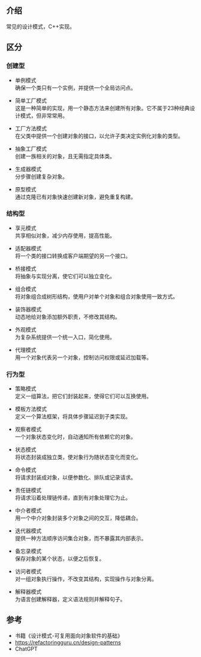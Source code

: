 ## 介绍

常见的设计模式，C++实现。

## 区分

### 创建型

- 单例模式  
  确保一个类只有一个实例，并提供一个全局访问点。

- 简单工厂模式  
  这是一种简单的实现，用一个静态方法来创建所有对象。它不属于23种经典设计模式，但非常常用。

- 工厂方法模式  
  在父类中提供一个创建对象的接口，以允许子类决定实例化对象的类型。

- 抽象工厂模式  
  创建一族相关的对象，且无需指定具体类。

- 生成器模式  
  分步骤创建复杂对象。

- 原型模式  
  通过克隆已有对象快速创建新对象，避免重复构建。

### 结构型

- 享元模式  
  共享相似对象，减少内存使用，提高性能。

- 适配器模式  
  将一个类的接口转换成客户端期望的另一个接口。

- 桥接模式  
  将抽象与实现分离，使它们可以独立变化。

- 组合模式  
  将对象组合成树形结构，使用户对单个对象和组合对象使用一致方式。

- 装饰器模式  
  动态地给对象添加额外职责，不修改其结构。

- 外观模式  
  为复杂系统提供一个统一入口，简化使用。

- 代理模式  
  用一个对象代表另一个对象，控制访问权限或延迟加载等。

### 行为型

- 策略模式  
  定义一组算法，把它们封装起来，使得它们可以互换使用。

- 模板方法模式  
  定义一个算法框架，将具体步骤延迟到子类实现。

- 观察者模式  
  一个对象状态变化时，自动通知所有依赖它的对象。

- 状态模式  
  将状态封装成独立类，使对象行为随状态变化而变化。

- 命令模式  
  将请求封装成对象，以便参数化、排队或记录请求。

- 责任链模式  
  将请求沿着处理链传递，直到有对象处理它为止。

- 中介者模式  
  用一个中介对象封装多个对象之间的交互，降低耦合。

- 迭代器模式  
  提供一种方法顺序访问集合对象，而不暴露其内部表示。

- 备忘录模式  
  保存对象的某个状态，以便之后恢复。

- 访问者模式  
  对一组对象执行操作，不改变其结构，实现操作与对象分离。

- 解释器模式  
  为语言创建解释器，定义语法规则并解释句子。

## 参考

- 书籍《设计模式-可复用面向对象软件的基础》
- <https://refactoringguru.cn/design-patterns>
- ChatGPT
